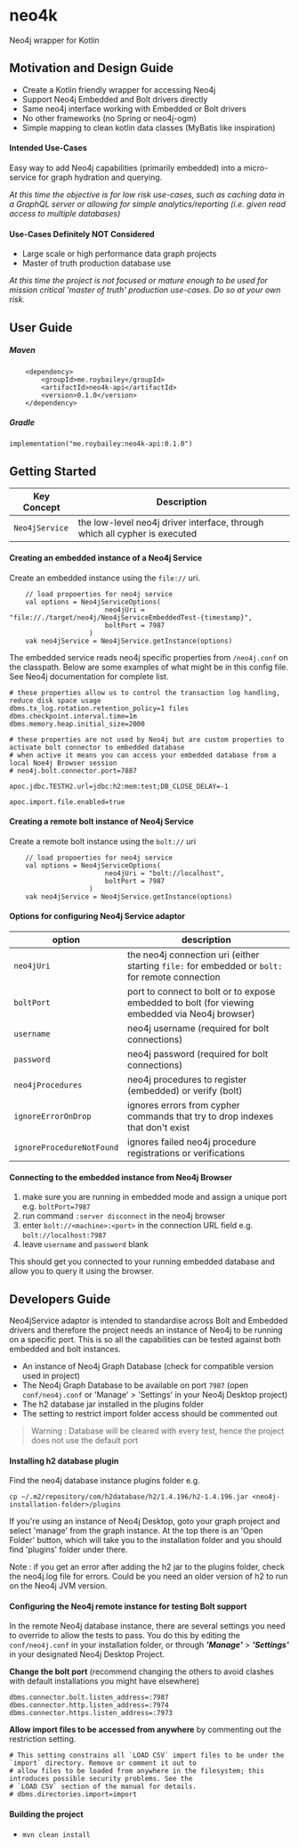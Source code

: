 # neo4k

Neo4j wrapper for Kotlin


## Motivation and Design Guide

* Create a Kotlin friendly wrapper for accessing Neo4j
* Support Neo4j Embedded and Bolt drivers directly
* Same neo4j interface working with Embedded or Bolt drivers
* No other frameworks (no Spring or neo4j-ogm)
* Simple mapping to clean kotlin data classes (MyBatis like inspiration)

#### Intended Use-Cases

Easy way to add Neo4j capabilities (primarily embedded) into a micro-service for graph hydration and querying. 

_At this time the objective is for low risk use-cases, such as caching data in a GraphQL server
or allowing for simple analytics/reporting (i.e. given read access to multiple databases)_

#### Use-Cases Definitely NOT Considered

* Large scale or high performance data graph projects
* Master of truth production database use

_At this time the project is not focused or mature enough to be used for mission critical
'master of truth' production use-cases.  Do so at your own risk._


## User Guide

##### Maven 

```
    <dependency>
        <groupId>me.roybailey</groupId>
        <artifactId>neo4k-api</artifactId>
        <version>0.1.0</version>
    </dependency>
```

##### Gradle 

`implementation("me.roybailey:neo4k-api:0.1.0")`


## Getting Started

Key Concept | Description
------------|------------
`Neo4jService` | the low-level neo4j driver interface, through which all cypher is executed

#### Creating an embedded instance of a Neo4j Service

Create an embedded instance using the `file://` uri.  

```
    // load propoerties for neo4j service
    val options = Neo4jServiceOptions(
                        neo4jUri = "file://./target/neo4j/Neo4jServiceEmbeddedTest-{timestamp}",
                        boltPort = 7987
                    )
    vak neo4jService = Neo4jService.getInstance(options)
```

The embedded service reads neo4j specific properties from `/neo4j.conf` on the classpath.
Below are some examples of what might be in this config file.  See Neo4j documentation for complete list.

```
# these properties allow us to control the transaction log handling, reduce disk space usage
dbms.tx_log.rotation.retention_policy=1 files
dbms.checkpoint.interval.time=1m
dbms.memory.heap.initial_size=2000

# these properties are not used by Neo4j but are custom properties to activate bolt connector to embedded database
# when active it means you can access your embedded database from a local Noe4j Browser session
# neo4j.bolt.connector.port=7887

apoc.jdbc.TESTH2.url=jdbc:h2:mem:test;DB_CLOSE_DELAY=-1

apoc.import.file.enabled=true
```

#### Creating a remote bolt instance of Neo4j Service

Create a remote bolt instance using the `bolt://` uri

```
    // load propoerties for neo4j service
    val options = Neo4jServiceOptions(
                        neo4jUri = "bolt://localhost",
                        boltPort = 7987
                    )
    vak neo4jService = Neo4jService.getInstance(options)
```

#### Options for configuring Neo4j Service adaptor

option | description
-------|------------
`neo4jUri` | the neo4j connection uri (either starting `file:` for embedded or `bolt:` for remote connection
`boltPort` | port to connect to bolt or to expose embedded to bolt (for viewing embedded via Neo4j browser)
`username` | neo4j username (required for bolt connections)
`password` | neo4j password (required for bolt connections)
`neo4jProcedures` | neo4j procedures to register (embedded) or verify (bolt)
`ignoreErrorOnDrop` | ignores errors from cypher commands that try to drop indexes that don't exist
`ignoreProcedureNotFound` | ignores failed neo4j procedure registrations or verifications

#### Connecting to the embedded instance from Neo4j Browser

1. make sure you are running in embedded mode and assign a unique port e.g. `boltPort=7987`
1. run command `:server disconnect` in the neo4j browser
1. enter `bolt://<machine>:<port>` in the connection URL field e.g. `bolt://localhost:7987`
1. leave `username` and `password` blank

This should get you connected to your running embedded database and allow you to query it using the browser. 


## Developers Guide

Neo4jService adaptor is intended to standardise across Bolt and Embedded drivers
and therefore the project needs an instance of Neo4j to be running on a specific port.
This is so all the capabilities can be tested against both embedded and bolt instances.

* An instance of Neo4j Graph Database (check for compatible version used in project)
* The Neo4j Graph Database to be available on port `7987` (open `conf/neo4j.conf` or 'Manage' > 'Settings' in your Neo4j Desktop project)  
* The h2 database jar installed in the plugins folder
* The setting to restrict import folder access should be commented out  

> Warning : Database will be cleared with every test, hence the project does not use the default port

#### Installing h2 database plugin

Find the neo4j database instance plugins folder e.g.

`cp ~/.m2/repository/com/h2database/h2/1.4.196/h2-1.4.196.jar <neo4j-installation-folder>/plugins` 

If you're using an instance of Neo4j Desktop, goto your graph project and select 'manage' from the graph instance.
At the top there is an 'Open Folder' button, which will take you to the installation folder and you should find 'plugins'
folder under there.

Note : if you get an error after adding the h2 jar to the plugins folder, check the neo4j.log file for errors.
Could be you need an older version of h2 to run on the Neo4j JVM version. 

#### Configuring the Neo4j remote instance for testing Bolt support


In the remote Neo4j database instance, there are several settings you need to override to allow the tests to pass.
You do this by editing the `conf/neo4j.conf` in your installation folder,
or through ___'Manage'___ > ___'Settings'___ in your designated Neo4j Desktop Project.

**Change the bolt port** (recommend changing the others to avoid clashes with default installations you might have elsewhere)

```
dbms.connector.bolt.listen_address=:7987
dbms.connector.http.listen_address=:7974
dbms.connector.https.listen_address=:7973
```

**Allow import files to be accessed from anywhere** by commenting out the restriction setting.

```
# This setting constrains all `LOAD CSV` import files to be under the `import` directory. Remove or comment it out to
# allow files to be loaded from anywhere in the filesystem; this introduces possible security problems. See the
# `LOAD CSV` section of the manual for details.
# dbms.directories.import=import
```

#### Building the project

* `mvn clean install`





